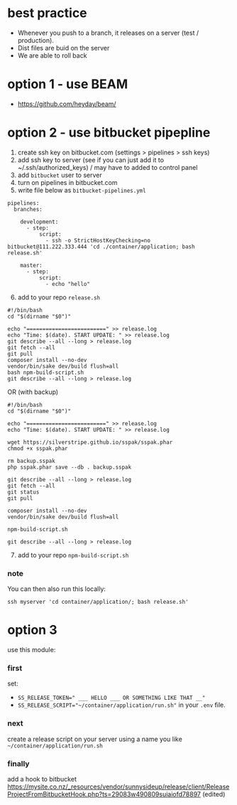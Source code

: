 # best practice

 - Whenever you push to a branch, it releases on a server (test / production).
 - Dist files are buid on the server
 - We are able to roll back

# option 1 - use BEAM

 - https://github.com/heyday/beam/

# option 2 - use bitbucket pipepline

 1. create ssh key on bitbucket.com (settings > pipelines > ssh keys)
 2. add ssh key to server (see if you can just add it to ~/.ssh/authorized_keys) / may have to added to control panel
 3. add `bitbucket` user to server
 4. turn on pipelines in bitbucket.com
 5. write file below as `bitbucket-pipelines.yml`

```shell
pipelines:
  branches:

    development:
      - step:
          script:
            - ssh -o StrictHostKeyChecking=no bitbucket@111.222.333.444 'cd ./container/application; bash release.sh'

    master:
      - step:
          script:
            - echo "hello"

```

6. add to your repo `release.sh`

```shell
#!/bin/bash
cd "$(dirname "$0")"

echo "=========================" >> release.log
echo "Time: $(date). START UPDATE: " >> release.log
git describe --all --long > release.log
git fetch --all
git pull
composer install --no-dev
vendor/bin/sake dev/build flush=all
bash npm-build-script.sh
git describe --all --long > release.log
```
OR (with backup)

```shell
#!/bin/bash
cd "$(dirname "$0")"

echo "=========================" >> release.log
echo "Time: $(date). START UPDATE: " >> release.log

wget https://silverstripe.github.io/sspak/sspak.phar
chmod +x sspak.phar

rm backup.sspak
php sspak.phar save --db . backup.sspak

git describe --all --long > release.log
git fetch --all
git status
git pull

composer install --no-dev
vendor/bin/sake dev/build flush=all

npm-build-script.sh

git describe --all --long > release.log
```

7. add to your repo `npm-build-script.sh`

### note

You can then also run this locally:

```shell
ssh myserver 'cd container/application/; bash release.sh'
```


# option 3
use this module:

### first
set:
 - `SS_RELEASE_TOKEN=" ___ HELLO ___ OR SOMETHING LIKE THAT __"`
 - `SS_RELEASE_SCRIPT="~/container/application/run.sh"`
in your `.env` file.

### next

create a release script on your server using a name you like `~/container/application/run.sh`

### finally

add a hook to bitbucket https://mysite.co.nz/_resources/vendor/sunnysideup/release/client/ReleaseProjectFromBitbucketHook.php?ts=29083w490809suiaiofd78897 (edited)

